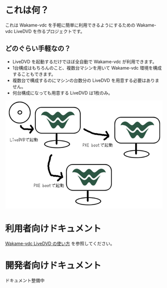 # これは何？

これは Wakame-vdc を手軽に簡単に利用できるようにするための Wakame-vdc LiveDVD を作るプロジェクトです。

## どのぐらい手軽なの？

* LiveDVD を起動するだけでほぼ全自動で Wakame-vdc が利用できます。
* 1台構成はもちろんのこと、複数台マシンを用いて Wakame-vdc 環境を構成することもできます。
* 複数台で構成するのにマシンの台数分の LiveDVD を用意する必要はありません。
* 何台構成になっても用意する LiveDVD は1枚のみ。

![concept](iso-no-wakame-readme.ja.png)


# 利用者向けドキュメント

[Wakame-vdc LiveDVD の使い方](wiki/HowtoUseLiveDVD) を参照してください。

# 開発者向けドキュメント

ドキュメント整備中


